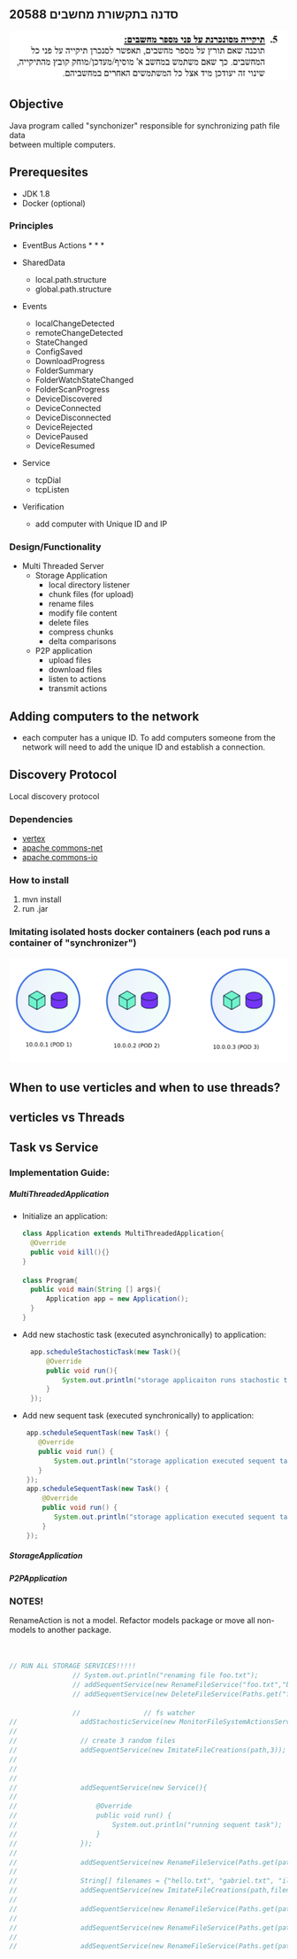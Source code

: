 ## סדנה בתקשורת מחשבים 20588
![assignment](docs/assignment.png)

## Objective
Java program called "synchonizer" responsible for synchronizing path file data  
between multiple computers.

## Prerequesites
 * JDK 1.8
 * Docker (optional)
    
### Principles
 * EventBus Actions
    *
    *
    *
 * SharedData 
    * local.path.structure
    * global.path.structure
 * Events
    * localChangeDetected
    * remoteChangeDetected
    * StateChanged
    * ConfigSaved
    * DownloadProgress
    * FolderSummary
    * FolderWatchStateChanged
    * FolderScanProgress
    * DeviceDiscovered
    * DeviceConnected
    * DeviceDisconnected
    * DeviceRejected
    * DevicePaused
    * DeviceResumed
    
 * Service
    * tcpDial
    * tcpListen
    
 * Verification
    * add computer with Unique ID and IP
    
    
### Design/Functionality
 * Multi Threaded Server
    * Storage Application
        * local directory listener
        * chunk files (for upload)
        * rename files
        * modify file content
        * delete files
        * compress chunks
        * delta comparisons
    * P2P application 
        * upload files
        * download files
        * listen to actions
        * transmit actions

## Adding computers to the network
* each computer has a unique ID. To add computers someone from 
the network will need to add the unique ID and establish a connection.

## Discovery Protocol
Local discovery protocol

### Dependencies
* [vertex](https://vertx.io)
* [apache commons-net]()
* [apache commons-io]()

### How to install
1) mvn install
2) run .jar
### Imitating isolated hosts docker containers (each pod runs a container of "synchronizer")
![pods](docs/pods.png)

## When to use verticles and when to use threads?
## verticles vs Threads
## Task vs Service


### Implementation Guide:

##### MultiThreadedApplication
   - Initialize an application:
      ``` java
      class Application extends MultiThreadedApplication{
        @Override
        public void kill(){}
      }
      
      class Program{
        public void main(String [] args){
            Application app = new Application();
        }
      } 
      ```
   - Add new stachostic task (executed asynchronically) to application:
      ``` java
        app.scheduleStachosticTask(new Task(){
            @Override
            public void run(){
                System.out.println("storage applicaiton runs stachostic task!");
            }
        });
        ```
   - Add new sequent task (executed synchronically) to application:
        ``` java
         app.scheduleSequentTask(new Task() {
            @Override
            public void run() {
                System.out.println("storage application executed sequent task #1");
            }
         });
         app.scheduleSequentTask(new Task() {
             @Override
             public void run() {
                System.out.println("storage application executed sequent task #2");
             }
         });
        ```
        
##### StorageApplication

##### P2PApplication
        
        
        
        
### NOTES!

RenameAction is not a model. Refactor models package or move all non-models to another package.

``` java


// RUN ALL STORAGE SERVICES!!!!!
                // System.out.println("renaming file foo.txt");
                // addSequentService(new RenameFileService("foo.txt","bar.txt"));
                // addSequentService(new DeleteFileService(Paths.get("foo.txt")));

                //                // fs watcher
//                addStachosticService(new MonitorFileSystemActionsService(path));
//
//                // create 3 random files
//                addSequentService(new ImitateFileCreations(path,3));
//
//
//
//                addSequentService(new Service(){
//
//                    @Override
//                    public void run() {
//                        System.out.println("running sequent task");
//                    }
//                });
//
//                addSequentService(new RenameFileService(Paths.get(path.toString(),"bar.txt").toString(),Paths.get(path.toString(),"newBar.txt").toString()));
//
//                String[] filenames = {"hello.txt", "gabriel.txt", "ilya.txt"};
//                addSequentService(new ImitateFileCreations(path,filenames));
//
//                addSequentService(new RenameFileService(Paths.get(path.toString(),"hello.txt"),"newHello.txt"));
//
//                addSequentService(new RenameFileService(Paths.get(path.toString(),"gabriel.txt"),"newGabriel.txt"));
//
//                addSequentService(new RenameFileService(Paths.get(path.toString(),"ilya.txt"),"newIlya.txt"));




```
